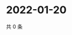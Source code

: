 # 2022-01-20

共 0 条

<!-- BEGIN WEIBO -->
<!-- 最后更新时间 Thu Jan 20 2022 14:16:37 GMT+0800 (China Standard Time) -->

<!-- END WEIBO -->
